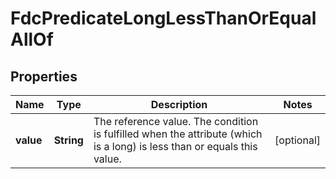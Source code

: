 

# FdcPredicateLongLessThanOrEqualAllOf


## Properties

| Name | Type | Description | Notes |
|------------ | ------------- | ------------- | -------------|
|**value** | **String** | The reference value. The condition is fulfilled when the attribute (which is a long) is less than or equals this value. |  [optional] |



